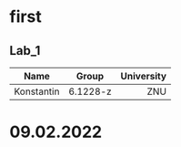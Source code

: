 # first
Lab_1
---------
| Name | Group | University |
|------|:----------:|---------:|
| Konstantin | 6.1228-z| ZNU |
# 09.02.2022
